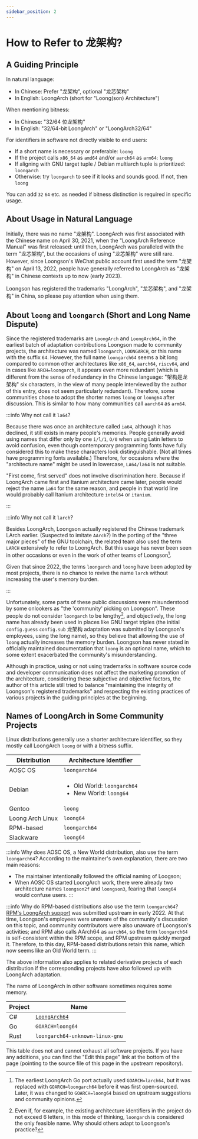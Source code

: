```yaml
---
sidebar_position: 2
---
```


# How to Refer to 龙架构?

## A Guiding Principle

In natural language:

* In Chinese: Prefer "龙架构", optional "龙芯架构"
* In English: LoongArch (short for "Loong(son) Architecture")

When mentioning bitness:

* In Chinese: "32/64 位龙架构"
* In English: "32/64-bit LoongArch" or "LoongArch32/64"

For identifiers in software not directly visible to end users:

* If a short name is necessary or preferable: `loong`
* If the project calls `x86_64` as `amd64` and/or `aarch64` as `arm64`: `loong`
* If aligning with GNU target tuple / Debian multiarch tuple is prioritized: `loongarch`
* Otherwise: try `loongarch` to see if it looks and sounds good. If not, then `loong`

You can add `32` `64` etc. as needed if bitness distinction is required in specific usage.

## About Usage in Natural Language

Initially, there was no name "龙架构". LoongArch was first associated with the Chinese name on April 30, 2021, when the "LoongArch Reference Manual" was first released: until then, LoongArch was paralleled with the term "龙芯架构", but the occasions of using "龙芯架构" were still rare. However, since Loongson's WeChat public account first used the term "龙架构" on April 13, 2022, people have generally referred to LoongArch as "龙架构" in Chinese contexts up to now (early 2023).

Loongson has registered the trademarks "LoongArch", "龙芯架构", and "龙架构" in China, so please pay attention when using them.

## About `loong` and `loongarch` (Short and Long Name Dispute)

Since the registered trademarks are `LoongArch` and `LoongArch64`, in the earliest batch of adaptation contributions Loongson made to community projects, the architecture was named `loongarch`, `LOONGARCH`, or this name with the suffix `64`. However, the full name `loongarch64` seems a bit long compared to common other architectures like `x86_64`, `aarch64`, `riscv64`, and in cases like `ARCH=loongarch`, it appears even more redundant (which is different from the sense of redundancy in the Chinese language: "架构是龙架构" six characters, in the view of many people interviewed by the author of this entry, does not seem particularly redundant). Therefore, some communities chose to adopt the shorter names `loong` or `loong64` after discussion. This is similar to how many communities call `aarch64` as `arm64`.

:::info Why not call it `la64`?

Because there was once an architecture called `ia64`, although it has declined, it still exists in many people's memories. People generally avoid using names that differ only by one `i/l/1`, `O/0` when using Latin letters to avoid confusion, even though contemporary programming fonts have fully considered this to make these characters look distinguishable. (Not all times have programming fonts available.) Therefore, for occasions where the "architecture name" might be used in lowercase, `LA64/la64` is not suitable.

"First come, first served" does not involve discrimination here. Because if LoongArch came first and Itanium architecture came later, people would reject the name `ia64` for the same reason, and people in that world line would probably call Itanium architecture `intel64` or `itanium`.

:::

:::info Why not call it `larch`?

Besides LoongArch, Loongson actually registered the Chinese trademark LArch earlier. (Suspected to imitate `AArch`?) In the porting of the "three major pieces" of the GNU toolchain, the related team also used the term `LARCH` extensively to refer to LoongArch. But this usage has never been seen in other occasions or even in the work of other teams of Loongson[^1].

Given that since 2022, the terms `loongarch` and `loong` have been adopted by most projects, there is no chance to revive the name `larch` without increasing the user's memory burden.

:::

[^1]: The earliest LoongArch Go port actually used `GOARCH=larch64`, but it was replaced with `GOARCH=loongarch64` before it was first open-sourced. Later, it was changed to `GOARCH=loong64` based on upstream suggestions and community opinions.

Unfortunately, some parts of these public discussions were misunderstood by some onlookers as "the 'community' picking on Loongson". These people do not consider `loongarch` to be lengthy[^2], and objectively, the long name has already been used in places like GNU target triples (the initial `config.guess` `config.sub` 龙架构 adaptation was submitted by Loongson's employees, using the long name), so they believe that allowing the use of `loong` actually increases the memory burden. Loongson has never stated in officially maintained documentation that `loong` is an optional name, which to some extent exacerbated the community's misunderstanding.

[^2]: Even if, for example, the existing architecture identifiers in the project do not exceed 6 letters, in this mode of thinking, `loongarch` is considered the only feasible name. Why should others adapt to Loongson's practice?

Although in practice, using or not using trademarks in software source code and developer communication does not affect the marketing promotion of the architecture, considering these subjective and objective factors, the author of this article still tried to balance "maintaining the integrity of Loongson's registered trademarks" and respecting the existing practices of various projects in the guiding principles at the beginning.

## Names of LoongArch in Some Community Projects

Linux distributions generally use a shorter architecture identifier, so they mostly call LoongArch `loong` or with a bitness suffix.

|Distribution|Architecture Identifier|
|------------|------------------------|
|AOSC OS|`loongarch64`|
|Debian|<ul><li>Old World: `loongarch64`</li><li>New World: `loong64`</li></ul>|
|Gentoo|`loong`|
|Loong Arch Linux|`loong64`|
|RPM-based|`loongarch64`|
|Slackware|`loong64`|

:::info Why does AOSC OS, a New World distribution, also use the term `loongarch64`?
According to the maintainer's own explanation, there are two main reasons:

* The maintainer intentionally followed the official naming of Loogson;
* When AOSC OS started LoongArch work, there were already two architecture names `loongson2f` and `loongson3`, fearing that `loong64` would confuse users.
:::

:::info Why do RPM-based distributions also use the term `loongarch64`?
[RPM's LoongArch support][rpm-loongarch64] was submitted upstream in early 2022. At that time, Loongson's employees were unaware of the community's discussion on this topic, and community contributors were also unaware of Loongson's activities; and RPM also calls AArch64 as `aarch64`, so the term `loongarch64` is self-consistent within the RPM scope, and RPM upstream quickly merged it. Therefore, to this day, RPM-based distributions retain this name, which now seems like an Old World term.
:::

[rpm-loongarch64]: https://github.com/rpm-software-management/rpm/commit/7a014dae736f9c7a7c75f63deaa4dbbb9ae0249c

The above information also applies to related derivative projects of each distribution if the corresponding projects have also followed up with LoongArch adaptation.

The name of LoongArch in other software sometimes requires some memory.

|Project|Name|
|-------|----|
|C#|[`LoongArch64`](https://learn.microsoft.com/en-us/dotnet/api/system.runtime.interopservices.architecture?view=net-8.0)|
|Go|`GOARCH=loong64`|
|Rust|`loongarch64-unknown-linux-gnu`|

This table does not and cannot exhaust all software projects. If you have any additions, you can find the "Edit this page" link at the bottom of the page (pointing to the source file of this page in the upstream repository).
